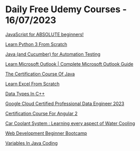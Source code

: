 # Daily Free Udemy Courses - 16/07/2023

[JavaScript for ABSOLUTE beginners!](https://www.udemy.com/course/javascript-for-absolute-beginners-r/?couponCode=1C8C808DDECD7A34DA50)
[Learn Python 3 From Scratch](https://www.udemy.com/course/learn-python-of-angular-from-scratch/?couponCode=F983A46EE5BA0A2E14EE)
[Java (and Cucumber) for Automation Testing](https://www.udemy.com/course/java-and-cucumber-for-automation-testing/?couponCode=377BE0687308F8CD3A78)
[Learn Microsoft Outlook | Complete Microsoft Outlook Guide](https://www.udemy.com/course/learn-microsoft-outlook-complete-microsoft-outlook-guide-a/?couponCode=ADEFOLAJUEMMANUEL)
[The Certification Course Of Java](https://www.udemy.com/course/learn-java-from-scratch-s/?couponCode=04ACCB78EA5264B53160)
[Learn Excel From Scratch](https://www.udemy.com/course/learn-excel-from-scratch-a/?couponCode=31B5C6CE16869FFC927D)
[Data Types In C++](https://www.udemy.com/course/c-programming-beginners-bootcamp-2020/?couponCode=A74E65E057C80A074971)
[Google Cloud Certified Professional Data Engineer 2023](https://www.udemy.com/course/google-cloud-certified-professional-data-engineer-exam/?couponCode=JULY-1)
[Certification Course For Angular 2](https://www.udemy.com/course/a-hands-on-angular-course-learn-from-scratch/?couponCode=F027B0975AE194189CEF)
[Car Coolant System : Learning every aspect of Water Cooling](https://www.udemy.com/course/car-coolant-system-learning-every-aspect-of-water-cooling/?couponCode=CAR_REPAIR_JULY)
[Web Development Beginner Bootcamp](https://www.udemy.com/course/a-complete-practical-guide-to-learn-web-development/?couponCode=553182ACD3C55636F8CB)
[Variables In Java Coding](https://www.udemy.com/course/the-complete-java-course-beginner-to-advanced/?couponCode=2DD4213EA39341B82919)
